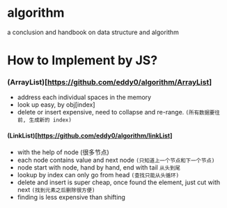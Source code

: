 # algorithm
a conclusion and handbook on data structure and algorithm


# How to Implement by JS?

### (ArrayList)[https://github.com/eddy0/algorithm/ArrayList]

- address each individual spaces in the memory
- look up easy, by obj[index]
- delete or insert expensive, need to collapse and re-range. `(所有数据要往前, 生成新的 index)`

#### (LinkList)[https://github.com/eddy0/algorithm/linkList]

- with the help of node (很多节点)
- each node contains value and next node `(只知道上一个节点和下一个节点)`
- node start with node, hand by hand, end with tail `从头到尾`
- lookup by index can only go from head `(查找只能从头循环)`
- delete and insert is super cheap, once found the element, just cut with next `(找到元素之后删除很方便)`
- finding is less expensive than shifting
